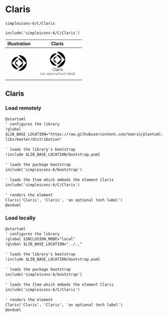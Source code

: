 # Claris


```text
simpleicons-6/C/Claris
```

```text
include('simpleicons-6/C/Claris')
```



| Illustration | Claris |
| :---: | :---: |
| ![illustration for Illustration](../../simpleicons-6/C/Claris.png) | ![illustration for Claris](../../simpleicons-6/C/Claris.Local.png) |




## Claris

### Load remotely
```plantuml
@startuml
' configures the library
!global $LIB_BASE_LOCATION="https://raw.githubusercontent.com/tmorin/plantuml-libs/master/distribution"

' loads the library's bootstrap
!include $LIB_BASE_LOCATION/bootstrap.puml

' loads the package bootstrap
include('simpleicons-6/bootstrap')

' loads the Item which embeds the element Claris
include('simpleicons-6/C/Claris')

' renders the element
Claris('Claris', 'Claris', 'an optional tech label')
@enduml
```

### Load locally
```plantuml
@startuml
' configures the library
!global $INCLUSION_MODE="local"
!global $LIB_BASE_LOCATION="../.."

' loads the library's bootstrap
!include $LIB_BASE_LOCATION/bootstrap.puml

' loads the package bootstrap
include('simpleicons-6/bootstrap')

' loads the Item which embeds the element Claris
include('simpleicons-6/C/Claris')

' renders the element
Claris('Claris', 'Claris', 'an optional tech label')
@enduml
```

